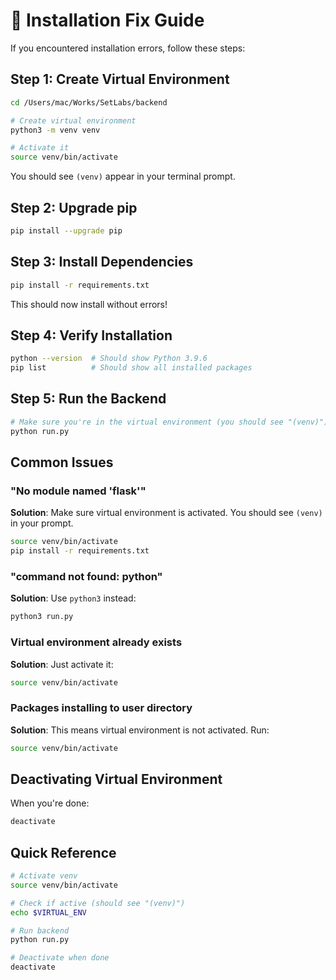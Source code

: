 # 🔧 Installation Fix Guide

If you encountered installation errors, follow these steps:

## Step 1: Create Virtual Environment

```bash
cd /Users/mac/Works/SetLabs/backend

# Create virtual environment
python3 -m venv venv

# Activate it
source venv/bin/activate
```

You should see `(venv)` appear in your terminal prompt.

## Step 2: Upgrade pip

```bash
pip install --upgrade pip
```

## Step 3: Install Dependencies

```bash
pip install -r requirements.txt
```

This should now install without errors!

## Step 4: Verify Installation

```bash
python --version  # Should show Python 3.9.6
pip list          # Should show all installed packages
```

## Step 5: Run the Backend

```bash
# Make sure you're in the virtual environment (you should see "(venv)")
python run.py
```

## Common Issues

### "No module named 'flask'"
**Solution**: Make sure virtual environment is activated. You should see `(venv)` in your prompt.

```bash
source venv/bin/activate
pip install -r requirements.txt
```

### "command not found: python"
**Solution**: Use `python3` instead:
```bash
python3 run.py
```

### Virtual environment already exists
**Solution**: Just activate it:
```bash
source venv/bin/activate
```

### Packages installing to user directory
**Solution**: This means virtual environment is not activated. Run:
```bash
source venv/bin/activate
```

## Deactivating Virtual Environment

When you're done:
```bash
deactivate
```

## Quick Reference

```bash
# Activate venv
source venv/bin/activate

# Check if active (should see "(venv)")
echo $VIRTUAL_ENV

# Run backend
python run.py

# Deactivate when done
deactivate
```


